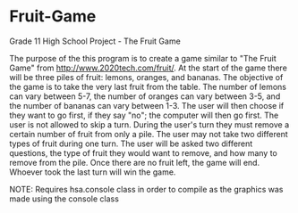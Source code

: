 # Fruit-Game
Grade 11 High School Project - The Fruit Game

  The purpose of the this program is to create a game similar to
  "The Fruit Game" from http://www.2020tech.com/fruit/. At the start of the game 
  there will be three piles of fruit: lemons, oranges, and bananas. The objective 
  of the game is to take the very last fruit from the table. The number of lemons 
  can vary between 5-7, the number of oranges can vary between 3-5, and the number 
  of bananas can vary between 1-3. The user will then choose if they want to go first, 
  if they say "no"; the computer will then go first. The user is not allowed to skip
  a turn. During the user's turn they must remove a certain number of fruit
  from only a pile. The user may not take two different types of fruit during
  one turn. The user will be asked two different questions, the type of
  fruit they would want to remove, and how many to remove from the pile.
  Once there are no fruit left, the game will end. Whoever took the last
  turn will win the game.

NOTE: Requires hsa.console class in order to compile as the graphics was made using the console class
